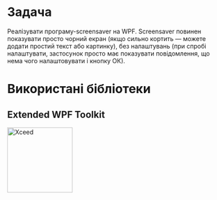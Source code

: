 # Задача
Реалізувати програму-screensaver на WPF. Screensaver повинен показувати просто чорний екран (якщо сильно кортить — можете додати простий текст або картинку), без налаштувань (при спробі налаштувати, застосунок просто має показувати повідомлення, що нема чого налаштовувати і кнопку ОК).

# Використані бібліотеки

## Extended WPF Toolkit

<a href="https://xceed.com"><img src="https://xceed.com/wp-content/uploads/2024/04/cropped-xceed-logo.png" alt="Xceed" width="150"></a>
